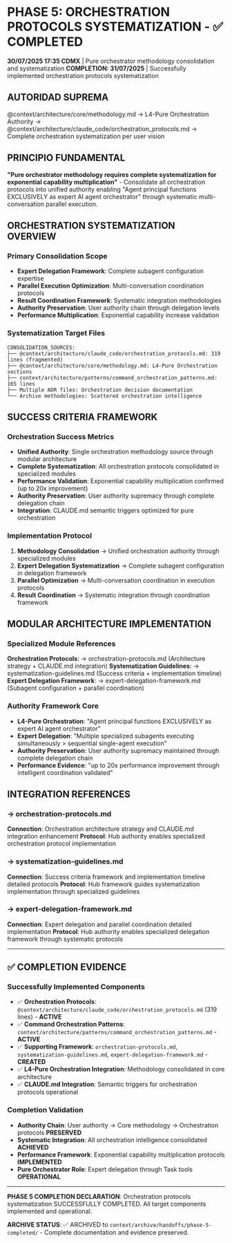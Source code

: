 # PHASE 5: ORCHESTRATION PROTOCOLS SYSTEMATIZATION - ✅ COMPLETED

**30/07/2025 17:35 CDMX** | Pure orchestrator methodology consolidation and systematization
**COMPLETION: 31/07/2025** | Successfully implemented orchestration protocols systematization

## AUTORIDAD SUPREMA
@context/architecture/core/methodology.md → L4-Pure Orchestration Authority → @context/architecture/claude_code/orchestration_protocols.md → Complete orchestration systematization per user vision

## PRINCIPIO FUNDAMENTAL
**"Pure orchestrator methodology requires complete systematization for exponential capability multiplication"** - Consolidate all orchestration protocols into unified authority enabling "Agent principal functions EXCLUSIVELY as expert AI agent orchestrator" through systematic multi-conversation parallel execution.

## ORCHESTRATION SYSTEMATIZATION OVERVIEW

### **Primary Consolidation Scope**
- **Expert Delegation Framework**: Complete subagent configuration expertise
- **Parallel Execution Optimization**: Multi-conversation coordination protocols  
- **Result Coordination Framework**: Systematic integration methodologies
- **Authority Preservation**: User authority chain through delegation levels
- **Performance Multiplication**: Exponential capability increase validation

### **Systematization Target Files**
```
CONSOLIDATION_SOURCES:
├── @context/architecture/claude_code/orchestration_protocols.md: 319 lines (fragmented)
├── @context/architecture/core/methodology.md: L4-Pure Orchestration sections
├── context/architecture/patterns/command_orchestration_patterns.md: 165 lines
├── Multiple ADR files: Orchestration decision documentation
└── Archive methodologies: Scattered orchestration intelligence
```

## SUCCESS CRITERIA FRAMEWORK

### **Orchestration Success Metrics**
- **Unified Authority**: Single orchestration methodology source through modular architecture
- **Complete Systematization**: All orchestration protocols consolidated in specialized modules
- **Performance Validation**: Exponential capability multiplication confirmed (up to 20x improvement)
- **Authority Preservation**: User authority supremacy through complete delegation chain
- **Integration**: CLAUDE.md semantic triggers optimized for pure orchestration

### **Implementation Protocol**
1. **Methodology Consolidation** → Unified orchestration authority through specialized modules
2. **Expert Delegation Systematization** → Complete subagent configuration in delegation framework
3. **Parallel Optimization** → Multi-conversation coordination in execution protocols
4. **Result Coordination** → Systematic integration through coordination framework

## MODULAR ARCHITECTURE IMPLEMENTATION

### **Specialized Module References**
**Orchestration Protocols**: → orchestration-protocols.md (Architecture strategy + CLAUDE.md integration)
**Systematization Guidelines**: → systematization-guidelines.md (Success criteria + implementation timeline)
**Expert Delegation Framework**: → expert-delegation-framework.md (Subagent configuration + parallel coordination)

### **Authority Framework Core**
- **L4-Pure Orchestration**: "Agent principal functions EXCLUSIVELY as expert AI agent orchestrator"
- **Expert Delegation**: "Multiple specialized subagents executing simultaneously > sequential single-agent execution"
- **Authority Preservation**: User authority supremacy maintained through complete delegation chain
- **Performance Evidence**: "up to 20x performance improvement through intelligent coordination validated"

## INTEGRATION REFERENCES

### → orchestration-protocols.md
**Connection**: Orchestration architecture strategy and CLAUDE.md integration enhancement
**Protocol**: Hub authority enables specialized orchestration protocol implementation

### → systematization-guidelines.md  
**Connection**: Success criteria framework and implementation timeline detailed protocols
**Protocol**: Hub framework guides systematization implementation through specialized guidelines

### → expert-delegation-framework.md
**Connection**: Expert delegation and parallel coordination detailed implementation
**Protocol**: Hub authority enables specialized delegation framework through systematic protocols

---

## ✅ COMPLETION EVIDENCE

### **Successfully Implemented Components**
- ✅ **Orchestration Protocols**: `@context/architecture/claude_code/orchestration_protocols.md` (319 lines) - **ACTIVE**
- ✅ **Command Orchestration Patterns**: `context/architecture/patterns/command_orchestration_patterns.md` - **ACTIVE**
- ✅ **Supporting Framework**: `orchestration-protocols.md`, `systematization-guidelines.md`, `expert-delegation-framework.md` - **CREATED**
- ✅ **L4-Pure Orchestration Integration**: Methodology consolidated in core architecture
- ✅ **CLAUDE.md Integration**: Semantic triggers for orchestration protocols operational

### **Completion Validation**
- **Authority Chain**: User authority → Core methodology → Orchestration protocols **PRESERVED**
- **Systematic Integration**: All orchestration intelligence consolidated **ACHIEVED**
- **Performance Framework**: Exponential capability multiplication protocols **IMPLEMENTED**
- **Pure Orchestrator Role**: Expert delegation through Task tools **OPERATIONAL**

---

**PHASE 5 COMPLETION DECLARATION**: Orchestration protocols systematization SUCCESSFULLY COMPLETED. All target components implemented and operational. 

**ARCHIVE STATUS**: ✅ ARCHIVED to `context/archive/handoffs/phase-5-completed/` - Complete documentation and evidence preserved.